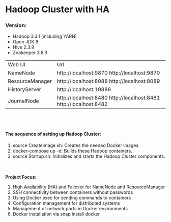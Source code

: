 # Hadoop Cluster with HA
### Version:
* Hadoop 3.3.1 (including YARN)
* Open JDK 8
* Hive 2.3.9
* Zookeeper 3.6.3

 <table>
  <tr>
    <td>Web UI</td>
    <td>Url</td>
  </tr>
  <tr>
    <td>NameNode</td>
    <td>http://localhost:9870  http://localhost:9870</td>
  </tr>
  <tr>
    <td>ResourceManager</td>
    <td>http://localhost:8088 http://localhost:8089</td>
  </tr><tr>
    <td>HistoryServer</td>
    <td>http://localhost:19888</td>
  </tr><tr>
    <td>JournalNode</td>
    <td>http://localhost:8480 http://localhost:8481 http://localhost:8482</td>
  </tr>
</table>

<br/><br/>
#### The sequence of setting up Hadoop Cluster:
1. source CreateImage.sh: Creates the needed Docker images.
2. docker-compose up -d: Builds these Hadoop containers.
3. source Startup.sh: Initializes and starts the Hadoop Cluster components.
 
<br/><br/>
**Project Focus:**
1. High Availability (HA) and Failover for NameNode and ResourceManager
2. SSH connectivity between containers without passwords
3. Using Docker exec for sending commands to containers
4. Configuration management for distributed systems
5. Management of network ports in Docker environments
6. Docker installation via snap install docker
